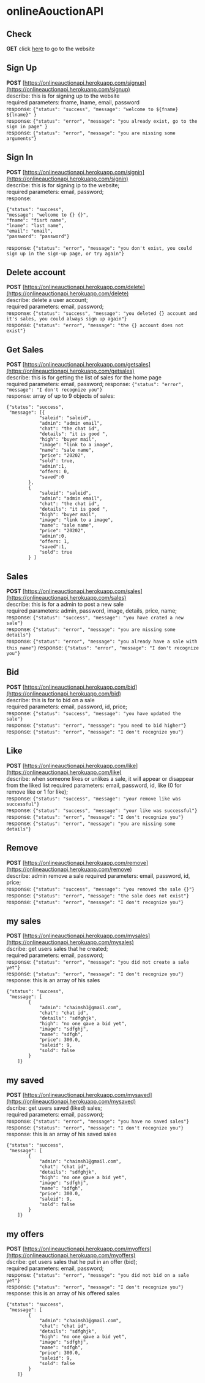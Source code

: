 # onlineAouctionAPI
## Check
**GET** click [here](https://onlineauctionapi.herokuapp.com/) to go to the website
## Sign Up
**POST** [https://onlineauctionapi.herokuapp.com/signup](https://onlineauctionapi.herokuapp.com/signup)   
describe: this is for signing up to the website   
required parameters: fname, lname, email, password      
response: `{"status": "success", "message": "welcome to ${fname} ${lname}" }`   
response: `{"status": "error", "message": "you already exist, go to the sign in page" }`   
response: `{"status": "error", "message": "you are missing some arguments"}`
## Sign In
**POST** [https://onlineauctionapi.herokuapp.com/signin](https://onlineauctionapi.herokuapp.com/signin)   
describe: this is for signing ip to the website;   
required parameters: email, password;    
response: 
```
{"status": "success", 
"message": "welcome to {} {}", 
"fname": "fisrt name", 
"lname": "last name", 
"email": "email", 
"password": "password"}
```    
response: `{"status": "error", "message": "you don't exist, you could sign up in the sign-up page, or try again"}`  
## Delete account   
**POST**  [https://onlineauctionapi.herokuapp.com/delete](https://onlineauctionapi.herokuapp.com/delete)   
describe: delete a user account;  
required parameters: email, password;  
response: `{"status": "success", "message": "you deleted {} account and it's sales, you could always sign up again"}`  
response: `{"status": "error", "message": "the {} account does not exist"}`
## Get Sales  
**POST** [https://onlineauctionapi.herokuapp.com/getsales](https://onlineauctionapi.herokuapp.com/getsales)   
describe: this is for getting the list of sales for the home page   
required parameters: email, password; 
response: `{"status": "error", "message": "I don't recognize you"}`  
response: array of up to 9 objects of sales:
```
{"status": "success",
 "message": [{ 
            "saleid": "saleid",
            "admin": "admin email",
            "chat": "the chat id",
            "details": "it is good ", 
            "high": "buyer mail",
            "image": "link to a image",
            "name": "sale name",
            "price": "20202",   
            "sold": true,
            "admin":1,
            "offers: 0,
            "saved":0
        }, 
        { 
            "saleid": "saleid",
            "admin": "admin email",
            "chat": "the chat id",
            "details": "it is good ", 
            "high": "buyer mail",
            "image": "link to a image",
            "name": "sale name",
            "price": "20202", 
            "admin":0,
            "offers: 1,
            "saved":1, 
            "sold": true 
        } ]
```
## Sales
**POST** [https://onlineauctionapi.herokuapp.com/sales](https://onlineauctionapi.herokuapp.com/sales)    
describe: this is for a admin to post a new sale   
required parameters: admin, password, image, details, price, name;     
response: `{"status": "success", "message": "you have crated a new sale"}`   
response: `{"status": "error", "message": "you are missing some details"}`  
response: `{"status": "error", "message": "you already have a sale with this name"}`
response: `{"status": "error", "message": "I don't recognize you"}`  
## Bid
**POST** [https://onlineauctionapi.herokuapp.com/bid](https://onlineauctionapi.herokuapp.com/bid)     
describe: this is for to bid on a sale   
required parameters: email, password, id, price;    
response: `{"status": "success", "message": "you have updated the sale"}`  
response: `{"status": "error", "message": "you need to bid higher"}`    
response: `{"status": "error", "message": "I don't recognize you"}`  
## Like
**POST** [https://onlineauctionapi.herokuapp.com/like](https://onlineauctionapi.herokuapp.com/like)    
describe: when someone likes or unlikes a sale, it will appear or disappear from the liked list
required parameters: email, password, id, like (0 for remove like or 1 for like);   
response: `{"status": "success", "message": "your remove like was successful"}`    
response: `{"status": "success", "message": "your like was successful"}`   
response: `{"status": "error", "message": "I don't recognize you"}`    
response: `{"status": "error", "message": "you are missing some details"}`  
## Remove  
**POST** [https://onlineauctionapi.herokuapp.com/remove](https://onlineauctionapi.herokuapp.com/remove)    
describe: admin remove a sale
required parameters: email, password, id, price;  
response: `{"status": "success", "message": "you removed the sale {}"}`  
response: `{"status": "error", "message": "the sale does not exist"}`  
response: `{"status": "error", "message": "I don't recognize you"}`  
## my sales  
**POST** [https://onlineauctionapi.herokuapp.com/mysales](https://onlineauctionapi.herokuapp.com/mysales)    
dscribe: get users sales that he created;   
required parameters: email, password;  
response: `{"status": "error", "message": "you did not create a sale yet"}`  
response: `{"status": "error", "message": "I don't recognize you"}`   
response: this is an array of his sales
```
{"status": "success",
 "message": [
        {
            "admin": "chaimsh1@gmail.com",
            "chat": "chat id",
            "details": "sdfghjk",
            "high": "no one gave a bid yet",
            "image": "sdfghj",
            "name": "sdfgh",
            "price": 300.0,
            "saleid": 9,
            "sold": false
        }
    ]}
```  
## my saved  
**POST** [https://onlineauctionapi.herokuapp.com/mysaved](https://onlineauctionapi.herokuapp.com/mysaved)    
dscribe: get users saved (liked) sales;   
required parameters: email, password;  
response: `{"status": "error", "message": "you have no saved sales"}`  
response: `{"status": "error", "message": "I don't recognize you"}`   
response: this is an array of his saved sales
```
{"status": "success",
 "message": [
        {
            "admin": "chaimsh1@gmail.com",
            "chat": "chat id",
            "details": "sdfghjk",
            "high": "no one gave a bid yet",
            "image": "sdfghj",
            "name": "sdfgh",
            "price": 300.0,
            "saleid": 9,
            "sold": false
        }
    ]}
```  
## my offers   
**POST** [https://onlineauctionapi.herokuapp.com/myoffers](https://onlineauctionapi.herokuapp.com/myoffers)    
dscribe: get users sales that he put in an offer (bid);   
required parameters: email, password;    
response: `{"status": "error", "message": "you did not bid on a sale yet"}`    
response: `{"status": "error", "message": "I don't recognize you"}`     
response: this is an array of his offered sales
```
{"status": "success",
 "message": [
        {
            "admin": "chaimsh1@gmail.com",
            "chat": "chat id",
            "details": "sdfghjk",
            "high": "no one gave a bid yet",
            "image": "sdfghj",
            "name": "sdfgh",
            "price": 300.0,
            "saleid": 9,
            "sold": false
        }
    ]}
```